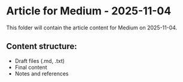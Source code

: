 # Article for Medium - 2025-11-04

This folder will contain the article content for Medium on 2025-11-04.

## Content structure:
- Draft files (.md, .txt)
- Final content
- Notes and references
